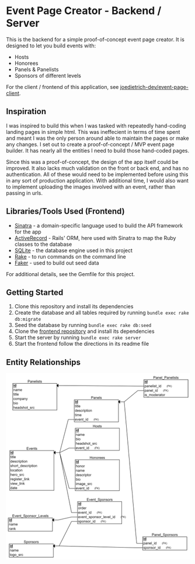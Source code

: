 # Event Page Creator - Backend / Server

This is the backend for a simple proof-of-concept event page creator. It is designed to let you build events with:

- Hosts
- Honorees
- Panels & Panelists
- Sponsors of different levels

For the client / frontend of this application, see [joedietrich-dev/event-page-client](https://github.com/joedietrich-dev/event-page-client).

## Inspiration

I was inspired to build this when I was tasked with repeatedly hand-coding landing pages in simple html. This was ineffecient in terms of time spent and meant I was the only person around able to maintain the pages or make any changes. I set out to create a proof-of-concept / MVP event page builder. It has nearly all the entities I need to build those hand-coded pages.

Since this was a proof-of-concept, the design of the app itself could be improved. It also lacks much validation on the front or back end, and has no authentication. All of these would need to be implemented before using this in any sort of production application. With additional time, I would also want to implement uploading the images involved with an event, rather than passing in urls.

## Libraries/Tools Used (Frontend)

- [Sinatra](http://sinatrarb.com/) - a domain-specific language used to build the API framework for the app
- [ActiveRecord](https://guides.rubyonrails.org/active_record_basics.html) - Rails' ORM, here used with Sinatra to map the Ruby classes to the database
- [SQLite](https://www.sqlite.org/index.html) - the database engine used in this project
- [Rake](https://github.com/ruby/rake) - to run commands on the command line
- [Faker](https://github.com/faker-ruby/faker) - used to build out seed data

For additional details, see the Gemfile for this project.

## Getting Started

1. Clone this repository and install its dependencies
2. Create the database and all tables required by running `bundle exec rake db:migrate`
3. Seed the database by running `bundle exec rake db:seed`
4. Clone the [frontend repository](https://github.com/joedietrich-dev/event-page-client) and install its dependencies
5. Start the server by running `bundle exec rake server`
6. Start the frontend follow the directions in its readme file

## Entity Relationships

![ERD](erd.png)

